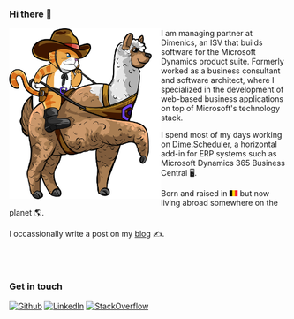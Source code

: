 ### Hi there 👋

<img align="left" alt="Dime.Scheduler" src="images/ds.svg" width="275" />

I am managing partner at Dimenics, an ISV that builds software for the Microsoft Dynamics product suite. Formerly worked as a business consultant and software architect, where I specialized in the development of web-based business applications on top of Microsoft's technology stack. 

I spend most of my days working on [Dime.Scheduler](https://www.dimescheduler.com), a horizontal add-in for ERP systems such as Microsoft Dynamics 365 Business Central 🖥️.

Born and raised in <img src="images/flag.svg" width="15" /> but now living abroad somewhere on the planet 🌎.

I occassionally write a post on my [blog](https://hendrikbulens.com) ✍️.

<br />
<br />

### Get in touch

<a href="https://github.com/hbulens"><img alt="Github" src="https://img.shields.io/badge/GitHub-%2312100E.svg?&style=for-the-badge&logo=Github&logoColor=white" /></a> <a href="https://www.linkedin.com/in/hendrikbulens/"><img alt="LinkedIn" src="https://img.shields.io/badge/linkedin-%230077B5.svg?&style=for-the-badge&logo=linkedin&logoColor=white" /></a> 
<a href="https://stackoverflow.com/users/1842261/hbulens"><img alt="StackOverflow" src="https://img.shields.io/badge/stack%20overflow-FE7A16?logo=stack-overflow&logoColor=white&style=for-the-badge" /></a> 

